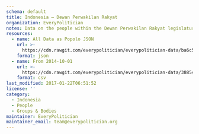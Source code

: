```yaml
---
schema: default
title: Indonesia — Dewan Perwakilan Rakyat
organization: EveryPolitician
notes: Data on the people within the Dewan Perwakilan Rakyat legislature of Indonesia.
resources:
  - name: All Data as Popolo JSON
    url: >-
      https://cdn.rawgit.com/everypolitician/everypolitician-data/ba6c5c26bd5a3bc079f021b7ce04c1b9b6af2506/data/Indonesia/Council/ep-popolo-v1.0.json
    format: json
  - name: From 2014-10-01
    url: >-
      https://cdn.rawgit.com/everypolitician/everypolitician-data/38854e85b8a24ae5caaa2491d491dc79a321045e/data/Indonesia/Council/term-18.csv
    format: csv
last_modified: 2017-01-22T06:51:52
license: ''
category:
  - Indonesia
  - People
  - Groups & Bodies
maintainer: EveryPolitician
maintainer_email: team@everypolitician.org
---
```

